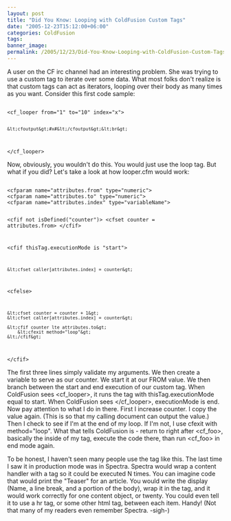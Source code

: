 ```yaml
---
layout: post
title: "Did You Know: Looping with ColdFusion Custom Tags"
date: "2005-12-23T15:12:00+06:00"
categories: ColdFusion 
tags: 
banner_image: 
permalink: /2005/12/23/Did-You-Know-Looping-with-ColdFusion-Custom-Tags
---
```


A user on the CF irc channel had an interesting problem. She was trying to use a custom tag to iterate over some data. What most folks don't realize is that custom tags can act as iterators, looping over their body as many times as you want. Consider this first code sample:

<code>
&lt;cf_looper from="1" to="10" index="x"&gt;

	&lt;cfoutput&gt;#x#&lt;/cfoutput&gt;&lt;br&gt;
	
&lt;/cf_looper&gt;
</code>

Now, obviously, you wouldn't do this. You would just use the loop tag. But what if you did? Let's take a look at how looper.cfm would work:

<code>
&lt;cfparam name="attributes.from" type="numeric"&gt;
&lt;cfparam name="attributes.to" type="numeric"&gt;
&lt;cfparam name="attributes.index" type="variableName"&gt;

&lt;cfif not isDefined("counter")&gt;
	&lt;cfset counter = attributes.from&gt;
&lt;/cfif&gt;

&lt;cfif thisTag.executionMode is "start"&gt;

	&lt;cfset caller[attributes.index] = counter&gt;
	
&lt;cfelse&gt;

	&lt;cfset counter = counter + 1&gt;
	&lt;cfset caller[attributes.index] = counter&gt;
	
	&lt;cfif counter lte attributes.to&gt;
		&lt;cfexit method="loop"&gt;
	&lt;/cfif&gt;
	
&lt;/cfif&gt;
</code>

The first three lines simply validate my arguments. We then create a variable to serve as our counter. We start it at our FROM value. We then branch between the start and end execution of our custom tag. When ColdFusion sees &lt;cf_looper&gt;, it runs the tag with thisTag.executionMode equal to start. When ColdFusion sees &lt;/cf_looper&gt;, executionMode is end. Now pay attention to what I do in there. First I increase counter. I copy the value again. (This is so that my calling document can output the value.) Then I check to see if I'm at the end of my loop. If I'm not, I use cfexit with method="loop". What that tells ColdFusion is - return to right after &lt;cf_foo&gt;, basically the inside of my tag, execute the code there, than run &lt;cf_foo&gt; in end mode again.

To be honest, I haven't seen many people use the tag like this. The last time I saw it in production mode was in Spectra. Spectra would wrap a content handler with a tag so it could be executed N times. You can imagine code that would print the "Teaser" for an article. You would write the display (Name, a line break, and a portion of the body), wrap it in the tag, and it would work correctly for one content object, or twenty. You could even tell it to use a hr tag, or some other html tag, between each item. Handy! (Not that many of my readers even remember Spectra. -sigh-)